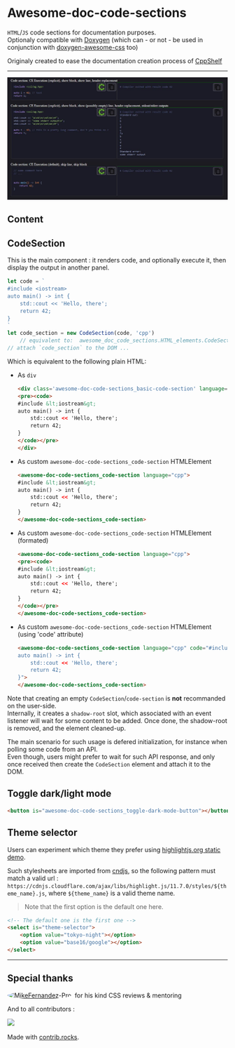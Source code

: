 # Awesome-doc-code-sections

`HTML`/`JS` code sections for documentation purposes.  
Optionaly compatible with [Doxygen](https://doxygen.nl/) (which can - or not - be used in conjunction with [doxygen-awesome-css](https://github.com/jothepro/doxygen-awesome-css) too)

Originaly created to ease the documentation creation process of [CppShelf](https://github.com/GuillaumeDua/CppShelf)

---

![](https://raw.githubusercontent.com/GuillaumeDua/awesome-doc-code-sections/main/docs/images/simple_test_output.JPG)

## Content

## CodeSection

This is the main component : it renders code, and optionally execute it, then display the output in another panel.

```js
let code = `
#include <iostream>
auto main() -> int {
    std::cout << 'Hello, there';
    return 42;
}
`
let code_section = new CodeSection(code, 'cpp')
    // equivalent to:  awesome_doc_code_sections.HTML_elements.CodeSection
// attach `code_section` to the DOM ...
```

Which is equivalent to the following plain HTML:

- As `div`

    ```html
    <div class='awesome-doc-code-sections_basic-code-section' language="cpp">
    <pre><code>
    #include &lt;iostream&gt;
    auto main() -> int {
        std::cout << 'Hello, there';
        return 42;
    }
    </code></pre>
    </div>
    ```

- As custom `awesome-doc-code-sections_code-section` HTMLElement

    ```html
    <awesome-doc-code-sections_code-section language="cpp">
    #include &lt;iostream&gt;
    auto main() -> int {
        std::cout << 'Hello, there';
        return 42;
    }
    </awesome-doc-code-sections_code-section>
    ```

- As custom `awesome-doc-code-sections_code-section` HTMLElement (formated)

    ```html
    <awesome-doc-code-sections_code-section language="cpp">
    <pre><code>
    #include &lt;iostream&gt;
    auto main() -> int {
        std::cout << 'Hello, there';
        return 42;
    }
    </code></pre>
    </awesome-doc-code-sections_code-section>
    ```

- As custom `awesome-doc-code-sections_code-section` HTMLElement (using 'code' attribute)

    ```html
    <awesome-doc-code-sections_code-section language="cpp" code="#include <iostream>
    auto main() -> int {
        std::cout << 'Hello, there';
        return 42;
    }">
    </awesome-doc-code-sections_code-section>
    ```

Note that creating an empty `CodeSection`/`code-section` is **not** recommanded on the user-side.  
Internally, it creates a `shadow-root` slot, which associated with an event listener will wait for some content to be added. Once done, the shadow-root is removed, and the element cleaned-up.  

The main scenario for such usage is defered initialization, for instance when polling some code from an API.  
Even though, users might prefer to wait for such API response, and only once received then create the `CodeSection` element and attach it to the DOM.

## Toggle dark/light mode

```html
<button is="awesome-doc-code-sections_toggle-dark-mode-button"></button>
```

## Theme selector

Users can experiment which theme they prefer using [highlightjs.org static demo](https://highlightjs.org/static/demo/).

Such stylesheets are imported from [cndjs](https://cdnjs.com/libraries/highlight.js), so the following pattern must match a valid url : `https://cdnjs.cloudflare.com/ajax/libs/highlight.js/11.7.0/styles/${theme_name}.js`, where `${theme_name}` is a valid theme name.

> Note that the first option is the default one here.

```html
<!-- The default one is the first one -->
<select is="theme-selector">
    <option value="tokyo-night"></option>
    <option value="base16/google"></option>
</select>
```

---

## Special thanks

<div style="display:flex; align-items: center;">
    <a href="https://github.com/MikeFernandez-Pro">
        <img src='https://avatars.githubusercontent.com/u/79382274' style="object-fit: cover; border-radius: 50%; width: 80px;" title="MikeFernandez-Pro"/>
    </a> &nbsp; for his kind CSS reviews & mentoring
</div>

And to all contributors :

<a href="https://github.com/GuillaumeDua/awesome-doc-code-sections/graphs/contributors">
  <img src="https://contrib.rocks/image?repo=GuillaumeDua/awesome-doc-code-sections" />
</a>

Made with [contrib.rocks](https://contrib.rocks).
